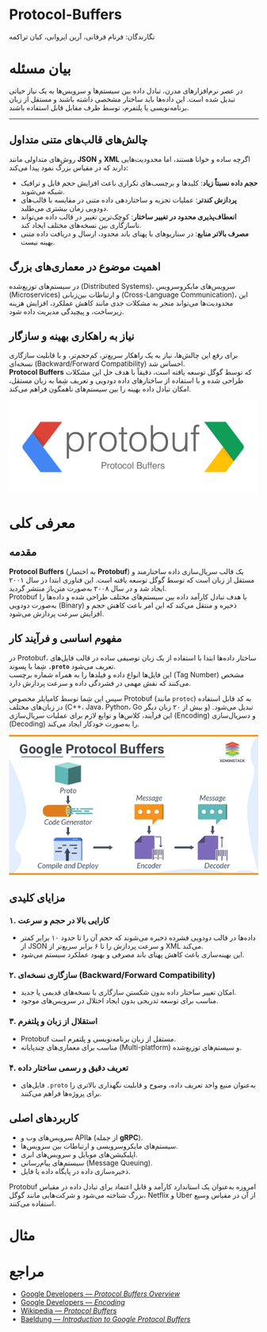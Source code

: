 # Protocol-Buffers

نگارندگان: فرنام فرقانی، آرین ایروانی، کیان تراکمه


# بیان مسئله

در عصر نرم‌افزارهای مدرن، تبادل داده بین سیستم‌ها و سرویس‌ها به یک نیاز حیاتی تبدیل شده است. این داده‌ها باید ساختار مشخصی داشته باشند و مستقل از زبان برنامه‌نویسی یا پلتفرم، توسط طرف مقابل قابل استفاده باشند.  

---

## چالش‌های قالب‌های متنی متداول

روش‌های متداولی مانند **JSON** و **XML** اگرچه ساده و خوانا هستند، اما محدودیت‌هایی دارند که در مقیاس بزرگ نمود پیدا می‌کند:

- **حجم داده نسبتاً زیاد**: کلیدها و برچسب‌های تکراری باعث افزایش حجم فایل و ترافیک شبکه می‌شوند.
- **پردازش کندتر**: عملیات تجزیه و ساختاردهی داده متنی در مقایسه با قالب‌های دودویی زمان بیشتری می‌طلبد.
- **انعطاف‌پذیری محدود در تغییر ساختار**: کوچک‌ترین تغییر در قالب داده می‌تواند ناسازگاری بین نسخه‌های مختلف ایجاد کند.
- **مصرف بالاتر منابع**: در سناریوهای با پهنای باند محدود، ارسال و دریافت داده متنی بهینه نیست.

## اهمیت موضوع در معماری‌های بزرگ

در سیستم‌های توزیع‌شده (Distributed Systems)، سرویس‌های مایکروسرویس (Microservices) و ارتباطات بین‌زبانی (Cross-Language Communication)، این محدودیت‌ها می‌تواند منجر به مشکلات جدی مانند کاهش عملکرد، افزایش هزینه زیرساخت، و پیچیدگی مدیریت داده شود.

## نیاز به راهکاری بهینه و سازگار

برای رفع این چالش‌ها، نیاز به یک راهکار سریع‌تر، کم‌حجم‌تر، و با قابلیت سازگاری نسخه‌ای (Backward/Forward Compatibility) احساس شد.  
**Protocol Buffers** که توسط گوگل توسعه یافته است، دقیقاً با هدف حل این مشکلات طراحی شده و با استفاده از ساختارهای داده دودویی و تعریف شِما به زبان مستقل، امکان تبادل داده بهینه را بین سیستم‌های ناهمگون فراهم می‌کند.

![img.png](assets/protobuf.png)

# معرفی کلی

## مقدمه

**Protocol Buffers** (به اختصار **Protobuf**) یک قالب سریال‌سازی داده ساختارمند و مستقل از زبان است که توسط گوگل توسعه یافته است. این فناوری ابتدا در سال ۲۰۰۱ ایجاد شد و در سال ۲۰۰۸ به‌صورت متن‌باز منتشر گردید.  
Protobuf با هدف تبادل کارآمد داده بین سیستم‌های مختلف طراحی شده و داده‌ها را به‌صورت دودویی (Binary) ذخیره و منتقل می‌کند که این امر باعث کاهش حجم و افزایش سرعت پردازش می‌شود.

## مفهوم اساسی و فرآیند کار
در Protobuf، ساختار داده‌ها ابتدا با استفاده از یک زبان توصیفی ساده در قالب فایل‌های شِما با پسوند **`.proto`** تعریف می‌شود.  
این فایل‌ها انواع داده و فیلدها را به همراه شماره برچسب (Tag Number) مشخص می‌کنند که نقش مهمی در فشردگی داده و سرعت پردازش دارد.

سپس این شِما توسط کامپایلر مخصوص Protobuf (مانند `protoc`) به کد قابل استفاده در زبان‌های مختلف (C++، Java، Python، Go و بیش از ۲۰ زبان دیگر) تبدیل می‌شود. این فرآیند، کلاس‌ها و توابع لازم برای عملیات سریال‌سازی (Encoding) و دسریال‌سازی (Decoding) را به‌صورت خودکار ایجاد می‌کند.

![img.png](assets/protobuf-workflow.png)

## مزایای کلیدی

### ۱. کارایی بالا در حجم و سرعت
- داده‌ها در قالب دودویی فشرده ذخیره می‌شوند که حجم آن را تا حدود ۱۰ برابر کمتر از JSON و سرعت پردازش را تا ۶ برابر سریع‌تر از XML می‌کند.
- این بهینه‌سازی باعث کاهش پهنای باند مصرفی و بهبود عملکرد سیستم می‌شود.

### ۲. سازگاری نسخه‌ای (Backward/Forward Compatibility)
- امکان تغییر ساختار داده بدون شکستن سازگاری با نسخه‌های قدیمی یا جدید.
- مناسب برای توسعه تدریجی بدون ایجاد اختلال در سرویس‌های موجود.

### ۳. استقلال از زبان و پلتفرم
- Protobuf مستقل از زبان برنامه‌نویسی و پلتفرم است.
- مناسب برای معماری‌های چند‌پایانه (Multi-platform) و سیستم‌های توزیع‌شده.

### ۴. تعریف دقیق و رسمی ساختار داده
- فایل‌های `.proto` به‌عنوان منبع واحد تعریف داده، وضوح و قابلیت نگهداری بالاتری را برای پروژه‌ها فراهم می‌کنند.

## کاربردهای اصلی
- سرویس‌های وب و APIها (از جمله **gRPC**).
- سیستم‌های مایکروسرویسی و ارتباطات بین سرویس‌ها.
- اپلیکیشن‌های موبایل و سرویس‌های ابری.
- سیستم‌های پیام‌رسانی (Message Queuing).
- ذخیره‌سازی داده در پایگاه داده یا فایل.

Protobuf امروزه به‌عنوان یک استاندارد کارآمد و قابل اعتماد برای تبادل داده در مقیاس بزرگ شناخته می‌شود و شرکت‌هایی مانند گوگل، Netflix و Uber از آن در مقیاس وسیع استفاده می‌کنند.

# مثال



# مراجع

* [Google Developers — *Protocol Buffers Overview*](https://developers.google.com/protocol-buffers/docs/overview)
* [Google Developers — *Encoding*](https://developers.google.com/protocol-buffers/docs/encoding)
* [Wikipedia — *Protocol Buffers*](https://en.wikipedia.org/wiki/Protocol_Buffers)
* [Baeldung — *Introduction to Google Protocol Buffers*](https://www.baeldung.com/google-protocol-buffers)